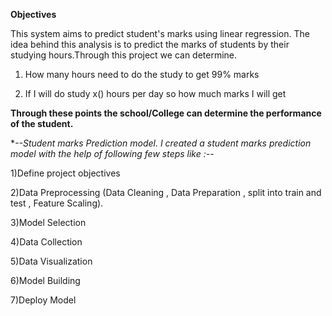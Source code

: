 **Objectives**

This system aims to predict student's marks using linear regression. The idea behind this analysis is to predict the marks of students by their studying hours.Through this project we can determine.

1) How many hours need to do the study to get 99% marks

2) If I will do study x() hours per day so how much marks I will get

**Through these points the school/College can determine the performance of the student.**

**--Student marks Prediction model. I created a student marks prediction model with the help of following few steps like :--*

1)Define project objectives

2)Data Preprocessing (Data Cleaning , Data Preparation , split into train and test , Feature Scaling).

3)Model Selection

4)Data Collection

5)Data Visualization

6)Model Building

7)Deploy Model
